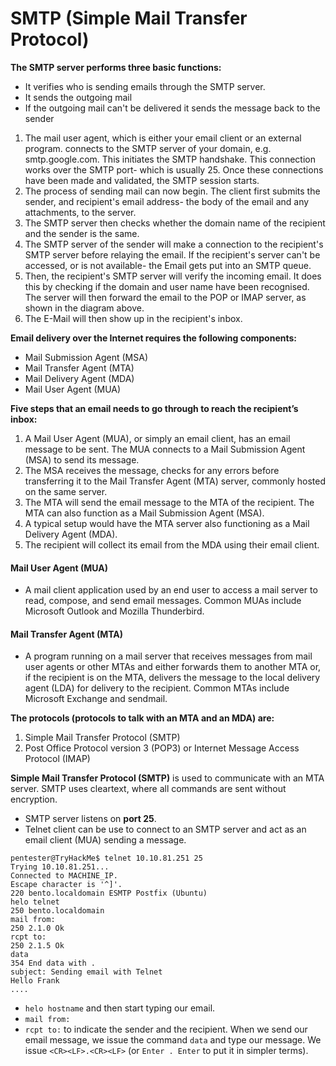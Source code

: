 # SMTP (Simple Mail Transfer Protocol)



**The SMTP server performs three basic functions:**

* It verifies who is sending emails through the SMTP server.
* It sends the outgoing mail
* If the outgoing mail can't be delivered it sends the message back to the sender

1. The mail user agent, which is either your email client or an external program. connects to the SMTP server of your domain, e.g. smtp.google.com. This initiates the SMTP handshake. This connection works over the SMTP port- which is usually 25. Once these connections have been made and validated, the SMTP session starts.
2. The process of sending mail can now begin. The client first submits the sender, and recipient's email address- the body of the email and any attachments, to the server.
3. The SMTP server then checks whether the domain name of the recipient and the sender is the same.
4. The SMTP server of the sender will make a connection to the recipient's SMTP server before relaying the email. If the recipient's server can't be accessed, or is not available- the Email gets put into an SMTP queue.
5. Then, the recipient's SMTP server will verify the incoming email. It does this by checking if the domain and user name have been recognised. The server will then forward the email to the POP or IMAP server, as shown in the diagram above.
6. The E-Mail will then show up in the recipient's inbox.



**Email delivery over the Internet requires the following components:**

* Mail Submission Agent (MSA)
* Mail Transfer Agent (MTA)
* Mail Delivery Agent (MDA)
* Mail User Agent (MUA)

**Five steps that an email needs to go through to reach the recipient’s inbox:**

1. A Mail User Agent (MUA), or simply an email client, has an email message to be sent. The MUA connects to a Mail Submission Agent (MSA) to send its message.
2. The MSA receives the message, checks for any errors before transferring it to the Mail Transfer Agent (MTA) server, commonly hosted on the same server.
3. The MTA will send the email message to the MTA of the recipient. The MTA can also function as a Mail Submission Agent (MSA).
4. A typical setup would have the MTA server also functioning as a Mail Delivery Agent (MDA).
5. The recipient will collect its email from the MDA using their email client.

#### Mail User Agent (MUA)

* A mail client application used by an end user to access a mail server to read, compose, and send email messages. Common MUAs include Microsoft Outlook and Mozilla Thunderbird.

#### Mail Transfer Agent (MTA)

* A program running on a mail server that receives messages from mail user agents or other MTAs and either forwards them to another MTA or, if the recipient is on the MTA, delivers the message to the local delivery agent (LDA) for delivery to the recipient. Common MTAs include Microsoft Exchange and sendmail.

**The protocols (protocols to talk with an MTA and an MDA) are:**

1. Simple Mail Transfer Protocol (SMTP)
2. Post Office Protocol version 3 (POP3) or Internet Message Access Protocol (IMAP)

**Simple Mail Transfer Protocol (SMTP)** is used to communicate with an MTA server. SMTP uses cleartext, where all commands are sent without encryption.

* SMTP server listens on **port 25**.
* Telnet client can be use to connect to an SMTP server and act as an email client (MUA) sending a message.

```
pentester@TryHackMe$ telnet 10.10.81.251 25
Trying 10.10.81.251...
Connected to MACHINE_IP.
Escape character is '^]'.
220 bento.localdomain ESMTP Postfix (Ubuntu)
helo telnet
250 bento.localdomain
mail from: 
250 2.1.0 Ok
rcpt to: 
250 2.1.5 Ok
data
354 End data with .
subject: Sending email with Telnet
Hello Frank
....
```

* `helo hostname` and then start typing our email.
* `mail from:`
* `rcpt to:` to indicate the sender and the recipient. When we send our email message, we issue the command `data` and type our message. We issue `<CR><LF>.<CR><LF>` (or `Enter . Enter` to put it in simpler terms).
